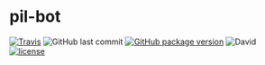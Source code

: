# pil-bot
[![Travis](https://img.shields.io/travis/hanpeter/pil-bot.svg?logo=travis)](https://travis-ci.org/hanpeter/pil-bot)
![GitHub last commit](https://img.shields.io/github/last-commit/hanpeter/pil-bot.svg?logo=github)
[![GitHub package version](https://img.shields.io/github/package-json/v/hanpeter/pil-bot.svg?logo=github)](package.json)
![David](https://img.shields.io/david/hanpeter/pil-bot.svg)
[![license](https://img.shields.io/github/license/hanpeter/pil-bot.svg)](LICENSE)
